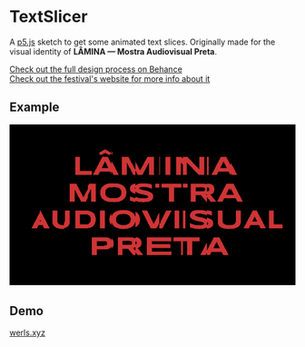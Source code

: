 # TextSlicer

A [p5.js](https://p5js.org/) sketch to get some animated text slices. Originally made for the visual identity of **LÂMINA — Mostra Audiovisual Preta**.  

[Check out the full design process on Behance](https://www.behance.net/gallery/122884567/LAMINA-Mostra-Audiovisual-Preta)  
[Check out the festival's website for more info about it](http://www.mostralamina.com.br)  

## Example  

![LÂMINA — Mostra Audiovisual Preta](./examples/lm-ani-800.gif "LÂMINA — Mostra Audiovisual Preta")

## Demo  

[werls.xyz](http://werls.xyz/demos/text-slicer)  
<!-- [OpenProcessing](https://openprocessing.org/sketch/1217904) -->

